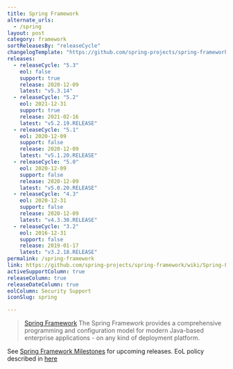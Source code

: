 ```yaml
---
title: Spring Framework
alternate_urls:
  - /spring
layout: post
category: framework
sortReleasesBy: "releaseCycle"
changelogTemplate: "https://github.com/spring-projects/spring-framework/releases/tag/__LATEST__"
releases:
  - releaseCycle: "5.3"
    eol: false
    support: true
    release: 2020-12-09
    latest: "v5.3.14"
  - releaseCycle: "5.2"
    eol: 2021-12-31
    support: true
    release: 2021-02-16
    latest: "v5.2.19.RELEASE"
  - releaseCycle: "5.1"
    eol: 2020-12-09
    support: false
    release: 2020-12-09
    latest: "v5.1.20.RELEASE"
  - releaseCycle: "5.0"
    eol: 2020-12-09
    support: false
    release: 2020-12-09
    latest: "v5.0.20.RELEASE"
  - releaseCycle: "4.3"
    eol: 2020-12-31
    support: false
    release: 2020-12-09
    latest: "v4.3.30.RELEASE"
  - releaseCycle: "3.2"
    eol: 2016-12-31
    support: false
    release: 2019-01-17
    latest: "v3.2.18.RELEASE"
permalink: /spring-framework
link: https://github.com/spring-projects/spring-framework/wiki/Spring-Framework-Versions
activeSupportColumn: true
releaseColumn: true
releaseDateColumn: true
eolColumn: Security Support
iconSlug: spring

---
```

> [Spring Framework](https://spring.io/projects/spring-framework) The Spring Framework provides a comprehensive programming and configuration model for modern Java-based enterprise applications - on any kind of deployment platform.

See [Spring Framework Milestones](https://github.com/spring-projects/spring-framework/milestones) for upcoming releases. EoL policy described in [here](https://github.com/spring-projects/spring-framework/wiki/Spring-Framework-Versions)
